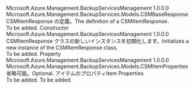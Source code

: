 <Type Name="CSMItemResponse" FullName="Microsoft.Azure.Management.BackupServices.Models.CSMItemResponse">
  <TypeSignature Language="C#" Value="public class CSMItemResponse : Microsoft.Azure.Management.BackupServices.Models.CSMBaseResponse" />
  <TypeSignature Language="ILAsm" Value=".class public auto ansi beforefieldinit CSMItemResponse extends Microsoft.Azure.Management.BackupServices.Models.CSMBaseResponse" />
  <TypeSignature Language="DocId" Value="T:Microsoft.Azure.Management.BackupServices.Models.CSMItemResponse" />
  <TypeSignature Language="VB.NET" Value="Public Class CSMItemResponse&#xA;Inherits CSMBaseResponse" />
  <TypeSignature Language="F#" Value="type CSMItemResponse = class&#xA;    inherit CSMBaseResponse" />
  <AssemblyInfo>
    <AssemblyName>Microsoft.Azure.Management.BackupServicesManagement</AssemblyName>
    <AssemblyVersion>1.0.0.0</AssemblyVersion>
  </AssemblyInfo>
  <Base>
    <BaseTypeName>Microsoft.Azure.Management.BackupServices.Models.CSMBaseResponse</BaseTypeName>
  </Base>
  <Interfaces />
  <Docs>
    <summary>
            <span data-ttu-id="ea79b-101">CSMItemResponse の定義。</span><span class="sxs-lookup"><span data-stu-id="ea79b-101">The definition of a CSMItemResponse.</span></span>
            </summary>
    <remarks>To be added.</remarks>
  </Docs>
  <Members>
    <Member MemberName=".ctor">
      <MemberSignature Language="C#" Value="public CSMItemResponse ();" />
      <MemberSignature Language="ILAsm" Value=".method public hidebysig specialname rtspecialname instance void .ctor() cil managed" />
      <MemberSignature Language="DocId" Value="M:Microsoft.Azure.Management.BackupServices.Models.CSMItemResponse.#ctor" />
      <MemberSignature Language="VB.NET" Value="Public Sub New ()" />
      <MemberType>Constructor</MemberType>
      <AssemblyInfo>
        <AssemblyName>Microsoft.Azure.Management.BackupServicesManagement</AssemblyName>
        <AssemblyVersion>1.0.0.0</AssemblyVersion>
      </AssemblyInfo>
      <Parameters />
      <Docs>
        <summary>
            <span data-ttu-id="ea79b-102">CSMItemResponse クラスの新しいインスタンスを初期化します。</span><span class="sxs-lookup"><span data-stu-id="ea79b-102">Initializes a new instance of the CSMItemResponse class.</span></span>
            </summary>
        <remarks>To be added.</remarks>
      </Docs>
    </Member>
    <Member MemberName="Properties">
      <MemberSignature Language="C#" Value="public Microsoft.Azure.Management.BackupServices.Models.CSMItemProperties Properties { get; set; }" />
      <MemberSignature Language="ILAsm" Value=".property instance class Microsoft.Azure.Management.BackupServices.Models.CSMItemProperties Properties" />
      <MemberSignature Language="DocId" Value="P:Microsoft.Azure.Management.BackupServices.Models.CSMItemResponse.Properties" />
      <MemberSignature Language="VB.NET" Value="Public Property Properties As CSMItemProperties" />
      <MemberSignature Language="F#" Value="member this.Properties : Microsoft.Azure.Management.BackupServices.Models.CSMItemProperties with get, set" Usage="Microsoft.Azure.Management.BackupServices.Models.CSMItemResponse.Properties" />
      <MemberType>Property</MemberType>
      <AssemblyInfo>
        <AssemblyName>Microsoft.Azure.Management.BackupServicesManagement</AssemblyName>
        <AssemblyVersion>1.0.0.0</AssemblyVersion>
      </AssemblyInfo>
      <ReturnValue>
        <ReturnType>Microsoft.Azure.Management.BackupServices.Models.CSMItemProperties</ReturnType>
      </ReturnValue>
      <Docs>
        <summary>
            <span data-ttu-id="ea79b-103">省略可能。</span><span class="sxs-lookup"><span data-stu-id="ea79b-103">Optional.</span></span> <span data-ttu-id="ea79b-104">アイテムのプロパティ</span><span class="sxs-lookup"><span data-stu-id="ea79b-104">Item Properties</span></span>
            </summary>
        <value>To be added.</value>
        <remarks>To be added.</remarks>
      </Docs>
    </Member>
  </Members>
</Type>